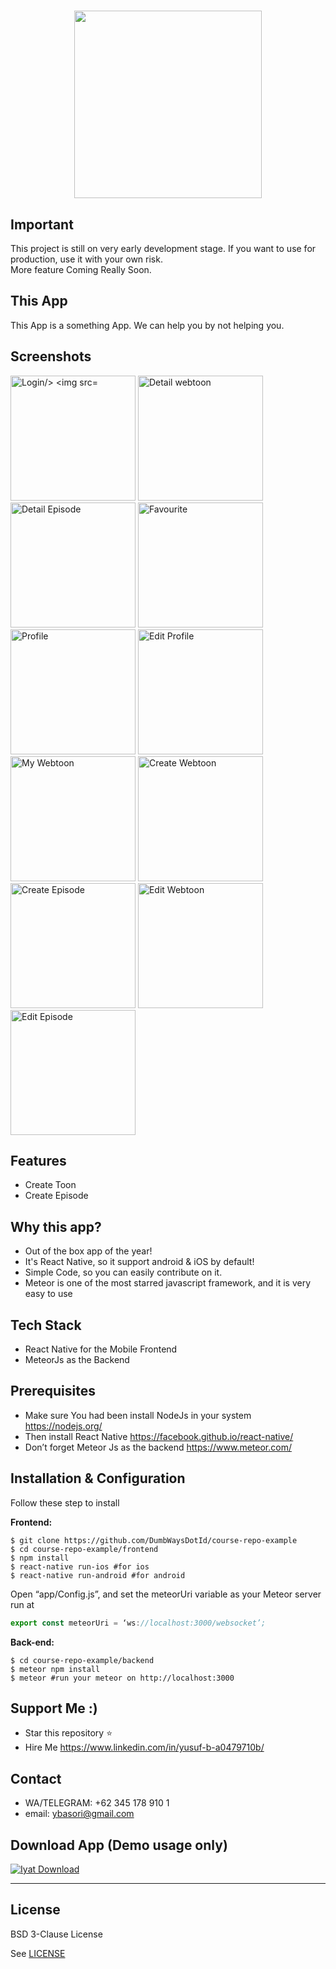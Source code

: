 
<h1 align="center">
  <img src="https://raw.githubusercontent.com/DumbWaysStudent/DW124KQ4T_webtoon/master/assets/images/logo.png" width="300"/><br>
</h1>

## Important
This project is still on very early development stage. If you want to use for production, use it with your own risk.
<br>More feature Coming Really Soon.

## This App
This App is a something App. We can help you by not helping you.  


## Screenshots

<p float="left">
  <img src="https://raw.githubusercontent.com/DumbWaysStudent/DW124KQ4T_webtoon/master/assets/images/ss_1.png" width="200" alt="Login/>

  <img src="https://raw.githubusercontent.com/DumbWaysStudent/DW124KQ4T_webtoon/master/assets/images/ss_2.png" width="200" alt="For You"/>

  <img src="https://raw.githubusercontent.com/DumbWaysStudent/DW124KQ4T_webtoon/master/assets/images/ss_3.png" width="200" alt="Detail webtoon"/>

  <img src="https://raw.githubusercontent.com/DumbWaysStudent/DW124KQ4T_webtoon/master/assets/images/ss_4.png" width="200" alt="Detail Episode"/>

  <img src="https://raw.githubusercontent.com/DumbWaysStudent/DW124KQ4T_webtoon/master/assets/images/ss_5.png" width="200" alt="Favourite"/>

  <img src="https://raw.githubusercontent.com/DumbWaysStudent/DW124KQ4T_webtoon/master/assets/images/ss_6.png" width="200" alt="Profile"/>

  <img src="https://raw.githubusercontent.com/DumbWaysStudent/DW124KQ4T_webtoon/master/assets/images/ss_7.png" width="200" alt="Edit Profile"/>

  <img src="https://raw.githubusercontent.com/DumbWaysStudent/DW124KQ4T_webtoon/master/assets/images/ss_8.png" width="200" alt="My Webtoon"/>

  <img src="https://raw.githubusercontent.com/DumbWaysStudent/DW124KQ4T_webtoon/master/assets/images/ss_9.png" width="200" alt="Create Webtoon"/>

  <img src="https://raw.githubusercontent.com/DumbWaysStudent/DW124KQ4T_webtoon/master/assets/images/ss_10.png" width="200" alt="Create Episode"/>

  <img src="https://raw.githubusercontent.com/DumbWaysStudent/DW124KQ4T_webtoon/master/assets/images/ss_11.png" width="200" alt="Edit Webtoon"/>

  <img src="https://raw.githubusercontent.com/DumbWaysStudent/DW124KQ4T_webtoon/master/assets/images/ss_12.png" width="200" alt="Edit Episode"/>
</p>


## Features
* Create Toon
* Create Episode

## Why this app?
* Out of the box app of the year!
* It's React Native, so it support android & iOS by default!
* Simple Code, so you can easily contribute on it.
* Meteor is one of the most starred javascript framework, and it is very easy to use

## Tech Stack
* React Native for the Mobile Frontend
* MeteorJs as the Backend

## Prerequisites
* Make sure You had been install NodeJs in your system https://nodejs.org/
* Then install React Native https://facebook.github.io/react-native/
* Don’t forget Meteor Js as the backend https://www.meteor.com/

## Installation & Configuration
Follow these step to install

**Frontend:**
```
$ git clone https://github.com/DumbWaysDotId/course-repo-example
$ cd course-repo-example/frontend
$ npm install
$ react-native run-ios #for ios
$ react-native run-android #for android
```
Open “app/Config.js”, and set the meteorUri variable as your Meteor server run at
```javascript
export const meteorUri = ‘ws://localhost:3000/websocket’;
```

**Back-end:**
```
$ cd course-repo-example/backend
$ meteor npm install
$ meteor #run your meteor on http://localhost:3000
```

## Support Me :)
* Star this repository :star:
* Hire Me https://www.linkedin.com/in/yusuf-b-a0479710b/

## Contact 
* WA/TELEGRAM: +62 345 178 910 1
* email: ybasori@gmail.com

## Download App (Demo usage only)
[![Iyat Download](https://i1.wp.com/apkmodsios.com/wp-content/uploads/2018/12/Download-Infinite-Design-3.4.10-Apk.png)](https://linktodownload.com/course-repo-example.apk)


----

## License

BSD 3-Clause License

See [LICENSE](LICENSE)
